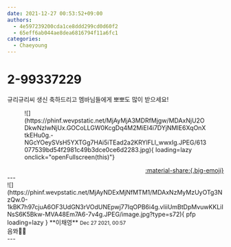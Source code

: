 ```yaml
---
date: 2021-12-27 00:53:52+09:00
authors:
  - 4e597239200cda1ce8ddd299cd0d60f2
  - 65eff6ab044ae8dea6816794f11a6fc1
categories:
  - Chaeyoung
---
```


# 2-99337229

<div class="post-container" markdown="1">
<div class="content-container md-sidebar__scrollwrap" markdown="1">

규리규리씨 생신 축하드리고 멤바님들에게 뽀뽀도 많이 받으세요!
<figure markdown="1">
![](https://phinf.wevpstatic.net/MjAyMjA3MDRfMjgw/MDAxNjU2ODkwNzIwNjUx.GOCoLLGW0KcgDq4M2MiEI4i7DYjNMIE6XqOnXtkEHu0g.-NGcYOeySVsH5YXTGg7HAi5iTEad2a2KRYlFLl_wwxIg.JPEG/613077539bd54f2981c49b3dce0ce6d2283.jpg){ loading=lazy onclick="openFullscreen(this)"}
</figure>


</div>
</div>

<div style="text-align: right;" markdown="1">
<a href="https://weverse.io/fromis9/fanpost/2-99337229" style="text-align: right;">:material-share:{.big-emoji}</a>
</div>
---

<div class="comments-container md-sidebar__scrollwrap" markdown="1">
<div class="comment" markdown="1">
<div class='id-container' markdown="1">
![](https://phinf.wevpstatic.net/MjAyNDExMjNfMTM1/MDAxNzMyMzUyOTg3NzQw.0-1kBK7h97cjuA6OF3UdGN3rVOdUNEpwj77IqOPB6i4g.vliiUmBtDpMvuwKKLiINsS6K5Bkw-MVA48Em7A6-7v4g.JPEG/image.jpg?type=s72){ pfp loading=lazy }
**<span class="artist">이채영</span>** <small>Dec 27 2021, 00:57</small><br>
</div>
<div class='comment-body' markdown="1">
음뫄💋💋
</div>
</div>
</div>
---
